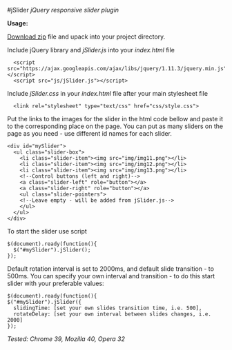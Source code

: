 #jSlider
*jQuery responsive slider plugin*

**Usage:**

[Download zip](https://github.com/yuittti/yuittti.github.io/blob/master/jslider/download/jSlider.zip?raw=true) file and upack into your project directory.

Include jQuery library and *jSlider.js* into your *index.html* file

      <script src="https://ajax.googleapis.com/ajax/libs/jquery/1.11.3/jquery.min.js"></script>
      <script src="js/jSlider.js"></script>

Include *jSlider.css* in your *index.html* file after your main stylesheet file

      <link rel="stylesheet" type="text/css" href="css/style.css">

Put the links to the images for the slider in the html code bellow and paste it to the corresponding place on the
page. You can put as many sliders on the page as you need - use different id names for each slider.

    <div id="mySlider">
      <ul class="slider-box">
        <li class="slider-item"><img src="img/img11.png"></li>
        <li class="slider-item"><img src="img/img12.png"></li>
        <li class="slider-item"><img src="img/img13.png"></li>
        <!--Control buttons (left and right)-->
        <a class="slider-left" role="button"></a>
        <a class="slider-right" role="button"></a>
        <ul class="slider-pointers">
        <!--Leave empty - will be added from jSlider.js-->
        </ul>
      </ul>
    </div>

To start the slider use script

    $(document).ready(function(){
      $("#mySlider").jSlider();
    });

Default rotation interval is set to 2000ms, and default slide transition - to 500ms.
You can specify your own interval and transition - to do this start slider with your preferable values:

    $(document).ready(function(){
    $("#mySlider").jSlider({
      slidingTime: [set your own slides transition time, i.e. 500],
      rotateDelay: [set your own interval between slides changes, i.e. 2000]
    });

*Tested: Chrome 39, Mozilla 40, Opera 32*
